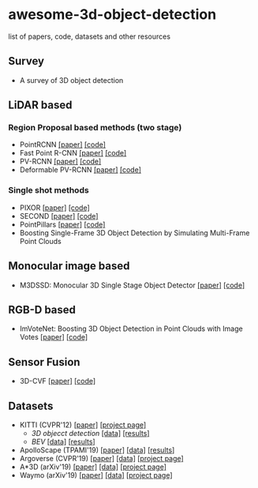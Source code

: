 # awesome-3d-object-detection
list of papers, code, datasets and other resources


## Survey
* A survey of 3D object detection

## LiDAR based
### Region Proposal based methods (two stage)

* PointRCNN [[paper]](http://openaccess.thecvf.com/content_CVPR_2019/papers/Shi_PointRCNN_3D_Object_Proposal_Generation_and_Detection_From_Point_Cloud_CVPR_2019_paper.pdf) [[code]](https://github.com/sshaoshuai/PointRCNN)
* Fast Point R-CNN [[paper]](http://openaccess.thecvf.com/content_ICCV_2019/papers/Chen_Fast_Point_R-CNN_ICCV_2019_paper.pdf) [[code]]()
* PV-RCNN [[paper]](http://openaccess.thecvf.com/content_CVPR_2020/papers/Shi_PV-RCNN_Point-Voxel_Feature_Set_Abstraction_for_3D_Object_Detection_CVPR_2020_paper.pdf) [[code]](https://github.com/sshaoshuai/PointCloudDet3D)
* Deformable PV-RCNN [[paper]](https://arxiv.org/pdf/2008.08766) [[code]](https://github.com/AutoVision-cloud/Deformable-PV-RCNN)



### Single shot methods

* PIXOR [[paper]](http://openaccess.thecvf.com/content_cvpr_2018/papers/Yang_PIXOR_Real-Time_3D_CVPR_2018_paper.pdf) [[code]](https://github.com/mileyan/pseudo-LiDAR_e2e)
* SECOND [[paper]](https://www.mdpi.com/1424-8220/18/10/3337/htm) [[code]](https://github.com/traveller59/second.pytorch)
* PointPillars [[paper]](http://openaccess.thecvf.com/content_CVPR_2019/papers/Lang_PointPillars_Fast_Encoders_for_Object_Detection_From_Point_Clouds_CVPR_2019_paper.pdf) [[code]](https://github.com/nutonomy/second.pytorch)
* Boosting Single-Frame 3D Object Detection by Simulating Multi-Frame Point Clouds

## Monocular image based
* M3DSSD: Monocular 3D Single Stage Object Detector [[paper]]() [[code]](https://github.com/mumianyuxin/M3DSSD)

## RGB-D based
* ImVoteNet: Boosting 3D Object Detection in Point Clouds with Image Votes [[paper]](https://openaccess.thecvf.com/content_CVPR_2020/papers/Qi_ImVoteNet_Boosting_3D_Object_Detection_in_Point_Clouds_With_Image_CVPR_2020_paper.pdf) [[code]](https://github.com/facebookresearch/imvotenet)

## Sensor Fusion

* 3D-CVF [[paper]](https://arxiv.org/pdf/2004.12636) [[code]]()



## Datasets

- KITTI (CVPR'12) [[paper]](http://www.cvlibs.net/publications/Geiger2012CVPR.pdf) [[project page]](http://www.cvlibs.net/datasets/kitti/eval_3dobject.php)
    - _3D objecct detection_ [[data]](http://www.cvlibs.net/datasets/kitti/eval_object.php?obj_benchmark=3d) [[results]](http://www.cvlibs.net/datasets/kitti/eval_object.php?obj_benchmark=3d)
    - _BEV_ [[data]](http://www.cvlibs.net/datasets/kitti/eval_object.php?obj_benchmark=bev) [[results]](http://www.cvlibs.net/datasets/kitti/eval_object.php?obj_benchmark=bev)
- ApolloScape (TPAMI'19) [[paper]](http://ad-apolloscape.bj.bcebos.com/public%2FApolloScape%20Dataset.pdf) [[data]](http://apolloscape.auto/tracking.html#to_data_href) [[results]](http://apolloscape.auto/leader_board.html)
- Argoverse (CVPR'19) [[paper]](http://openaccess.thecvf.com/content_CVPR_2019/papers/Chang_Argoverse_3D_Tracking_and_Forecasting_With_Rich_Maps_CVPR_2019_paper.pdf) [[data]](https://www.argoverse.org/data.html#download-link) [[project page]](https://www.argoverse.org/index.html)
- A*3D (arXiv'19) [[paper]](https://arxiv.org/pdf/1909.07541) [[data]](https://github.com/I2RDL2/ASTAR-3D#Download) [[project page]](https://github.com/I2RDL2/ASTAR-3D)
- Waymo (arXiv'19) [[paper]](https://arxiv.org/pdf/1912.04838) [[data]](https://waymo.com/open/licensing/) [[project page]](https://waymo.com/open/)
